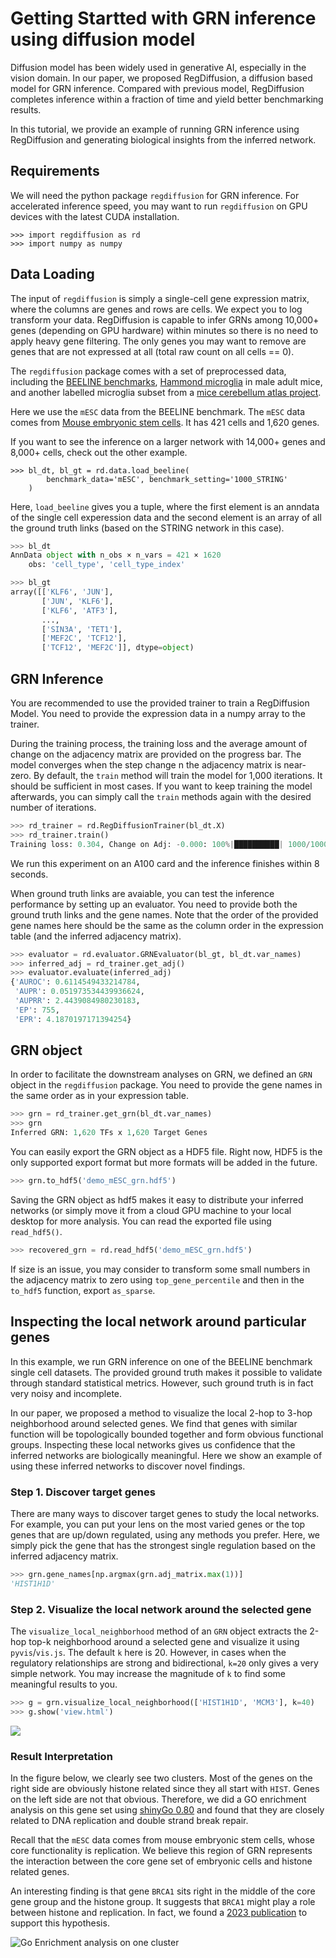 # Getting Startted with GRN inference using diffusion model

Diffusion model has been widely used in generative AI, especially in the vision domain. In our paper, we proposed RegDiffusion, a diffusion based model for GRN inference. Compared with previous model, RegDiffusion completes inference within a fraction of time and yield better benchmarking results. 

In this tutorial, we provide an example of running GRN inference using RegDiffusion and generating biological insights from the inferred network. 

## Requirements

We will need the python package `regdiffusion` for GRN inference. For accelerated inference speed, you may want to run `regdiffusion` on GPU devices with the latest CUDA installation.

```
>>> import regdiffusion as rd
>>> import numpy as numpy
```

## Data Loading

The input of `regdiffusion` is simply a single-cell gene expression matrix, where the columns are genes and rows are cells. We expect you to log transform your data. RegDiffusion is capable to infer GRNs among 10,000+ genes (depending on GPU hardware) within minutes so there is no need to apply heavy gene filtering. The only genes you may want to remove are genes that are not expressed at all (total raw count on all cells == 0). 

The `regdiffusion` package comes with a set of preprocessed data, including the [BEELINE benchmarks](https://pubmed.ncbi.nlm.nih.gov/31907445/), [Hammond microglia](https://pubmed.ncbi.nlm.nih.gov/30471926/) in male adult mice, and another labelled microglia subset from a [mice cerebellum atlas project](https://singlecell.broadinstitute.org/single_cell/study/SCP795/a-transcriptomic-atlas-of-the-mouse-cerebellum#study-summary). 

Here we use the `mESC` data from the BEELINE benchmark. The `mESC` data comes from [Mouse embryonic stem cells](https://www.nature.com/articles/s41467-018-02866-0). It has 421 cells and 1,620 genes. 

If you want to see the inference on a larger network with 14,000+ genes and 8,000+ cells, check out the other example. 

```
>>> bl_dt, bl_gt = rd.data.load_beeline(
        benchmark_data='mESC', benchmark_setting='1000_STRING'
    )
```

Here, `load_beeline` gives you a tuple, where the first element is an anndata of the single cell experession data and the second element is an array of all the ground truth links (based on the STRING network in this case). 

```python
>>> bl_dt
AnnData object with n_obs × n_vars = 421 × 1620
    obs: 'cell_type', 'cell_type_index'
```

```python
>>> bl_gt
array([['KLF6', 'JUN'],
       ['JUN', 'KLF6'],
       ['KLF6', 'ATF3'],
       ...,
       ['SIN3A', 'TET1'],
       ['MEF2C', 'TCF12'],
       ['TCF12', 'MEF2C']], dtype=object)
```

## GRN Inference

You are recommended to use the provided trainer to train a RegDiffusion Model. You need to provide the expression data in a numpy array to the trainer. 

During the training process, the training loss and the average amount of change on the adjacency matrix are provided on the progress bar. The model converges when the step change n the adjacency matrix is near-zero. By default, the `train` method will train the model for 1,000 iterations. It should be sufficient in most cases. If you want to keep training the model afterwards, you can simply call the `train` methods again with the desired number of iterations. 

```python
>>> rd_trainer = rd.RegDiffusionTrainer(bl_dt.X)
>>> rd_trainer.train()
Training loss: 0.304, Change on Adj: -0.000: 100%|██████████| 1000/1000 [00:06<00:00, 143.53it/s]
```


We run this experiment on an A100 card and the inference finishes within 8 seconds. 

When ground truth links are avaiable, you can test the inference performance by setting up an evaluator. You need to provide both the ground truth links and the gene names. Note that the order of the provided gene names here should be the same as the column order in the expression table (and the inferred adjacency matrix). 

```python
>>> evaluator = rd.evaluator.GRNEvaluator(bl_gt, bl_dt.var_names)
>>> inferred_adj = rd_trainer.get_adj()
>>> evaluator.evaluate(inferred_adj)
{'AUROC': 0.6114549433214784,
 'AUPR': 0.051973534439936624,
 'AUPRR': 2.4439084980230183,
 'EP': 755,
 'EPR': 4.1870197171394254}
```

## GRN object

In order to facilitate the downstream analyses on GRN, we defined an `GRN` object in the `regdiffusion` package. You need to provide the gene names in the same order as in your expression table.

```python
>>> grn = rd_trainer.get_grn(bl_dt.var_names)
>>> grn
Inferred GRN: 1,620 TFs x 1,620 Target Genes
```

You can easily export the GRN object as a HDF5 file. Right now, HDF5 is the only supported export format but more formats will be added in the future.

```python
>>> grn.to_hdf5('demo_mESC_grn.hdf5')
```

Saving the GRN object as hdf5 makes it easy to distribute your inferred networks (or simply move it from a cloud GPU machine to your local desktop for more analysis. You can read the exported file using `read_hdf5()`.

```python
>>> recovered_grn = rd.read_hdf5('demo_mESC_grn.hdf5')
```

If size is an issue, you may consider to transform some small numbers in the adjacency matrix to zero using `top_gene_percentile` and then in the `to_hdf5` function, export `as_sparse`.

## Inspecting the local network around particular genes

In this example, we run GRN inference on one of the BEELINE benchmark single cell datasets. The provided ground truth makes it possible to validate through standard statistical metrics. However, such ground truth is in fact very noisy and incomplete. 

In our paper, we proposed a method to visualize the local 2-hop to 3-hop neighborhood around selected genes. We find that genes with similar function will be topologically bounded together and form obvious functional groups. Inspecting these local networks gives us confidence that the inferred networks are biologically meaningful. Here we show an example of using these inferred networks to discover novel findings. 

### Step 1. Discover target genes

There are many ways to discover target genes to study the local networks. For example, you can put your lens on the most varied genes or the top genes that are up/down regulated, using any methods you prefer. Here, we simply pick the gene that has the strongest single regulation based on the inferred adjacency matrix. 

```python 
>>> grn.gene_names[np.argmax(grn.adj_matrix.max(1))]
'HIST1H1D'
```

### Step 2. Visualize the local network around the selected gene

The `visualize_local_neighborhood` method of an `GRN` object extracts the 2-hop top-k neighborhood around a selected gene and visualize it using `pyvis`/`vis.js`. The default `k` here is 20. However, in cases when the regulatory relationships are strong and bidirectional, `k=20` only gives a very simple network. You may increase the magnitude of `k` to find some meaningful results to you. 


```python
>>> g = grn.visualize_local_neighborhood(['HIST1H1D', 'MCM3'], k=40)
>>> g.show('view.html')
```

![](https://raw.githubusercontent.com/TuftsBCB/RegDiffusion/master/resources/mecs.png)

### Result Interpretation 

In the figure below, we clearly see two clusters. Most of the genes on the right side are obviously histone related since they all start with `HIST`. Genes on the left side are not that obvious. Therefore, we did a GO enrichment analysis on this gene set using [shinyGo 0.80](http://bioinformatics.sdstate.edu/go/) and found that they are closely related to DNA replication and double strand break repair. 

Recall that the `mESC` data comes from mouse embryonic stem cells, whose core functionality is replication. We believe this region of GRN represents the interaction between the core gene set of embryonic cells and histone related genes. 

An interesting finding is that gene `BRCA1` sits right in the middle of the core gene group and the histone group. It suggests that `BRCA1` might play a role between histone and replication. In fact, we found a [2023 publication](https://www.ncbi.nlm.nih.gov/pmc/articles/PMC10292663/) to support this hypothesis.

![Go Enrichment analysis on one cluster](https://raw.githubusercontent.com/TuftsBCB/RegDiffusion/master/resources/shinygo.png)
